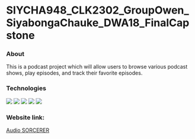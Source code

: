# SIYCHA948_CLK2302_GroupOwen_SiyabongaChauke_DWA18_FinalCapstone

### About

This is a podcast project which will allow users to browse various podcast shows, play episodes, and track their favorite episodes.

### Technologies
<img src="https://img.shields.io/badge/JavaScript-323330?style=for-the-badge&logo=javascript&logoColor=F7DF1E">
<img src="https://img.shields.io/badge/HTML5-E34F26?style=for-the-badge&logo=html5&logoColor=white" />
<img src="https://img.shields.io/badge/React-20232A?style=for-the-badge&logo=react&logoColor=61DAFB" />
<img src="https://img.shields.io/badge/CSS3-1572B6?style=for-the-badge&logo=css3&logoColor=white" />
<img src="https://img.shields.io/badge/Sass-CC6699?style=for-the-badge&logo=sass&logoColor=white" />

### Website link:

[Audio SORCERER](https://deluxe-florentine-8fa394.netlify.app/)